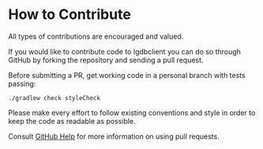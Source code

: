 # How to Contribute

All types of contributions are encouraged and valued. 

If you would like to contribute code to Igdbclient you can do so through GitHub by forking the repository and
sending a pull request.

Before submitting a PR, get working code in a personal branch with tests passing:

```
./gradlew check styleCheck
```

Please make every effort to follow existing conventions and style in order to keep the code as
readable as possible.

Consult [GitHub Help](https://help.github.com/articles/about-pull-requests/) for more
information on using pull requests.
